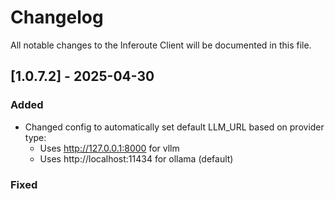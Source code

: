 # Changelog

All notable changes to the Inferoute Client will be documented in this file.


## [1.0.7.2] - 2025-04-30

### Added

- Changed config to automatically set default LLM_URL based on provider type:
  - Uses http://127.0.0.1:8000 for vllm
  - Uses http://localhost:11434 for ollama (default)


### Fixed

